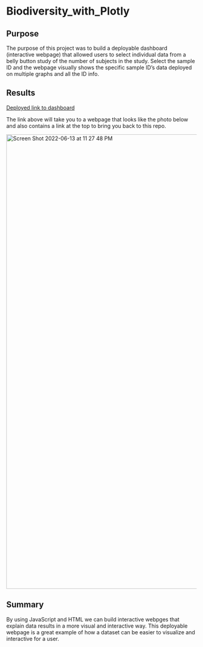 # Biodiversity_with_Plotly

## Purpose
The purpose of this project  was to build a deployable dashboard (interactive webpage) that allowed users to select individual data from a belly button study of the number of subjects in the study. Select the sample ID and the webpage visually shows the specific sample ID’s data deployed on multiple graphs and all the ID info.  

## Results 
[Deployed link to dashboard](https://minut9.github.io/Biodiversity_with_Plotly/)

The link above will take you to a webpage that looks like the photo below and also contains a link at the top to bring you back to this repo.  

<img width="1198" alt="Screen Shot 2022-06-13 at 11 27 48 PM" src="https://user-images.githubusercontent.com/86068655/173487501-f959483f-0a85-4b03-8e96-3440b758d683.png">


## Summary
By using JavaScript and HTML we can build interactive webpges that explain data results in a more visual and interactive way. This deployable webpage is a great example of how a dataset can be easier to visualize and interactive for a user. 

